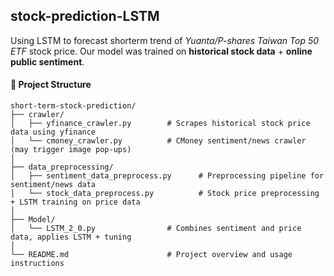 ## stock-prediction-LSTM

Using LSTM to forecast shorterm trend of  *Yuanta/P-shares Taiwan Top 50 ETF*  stock price. Our model was trained on **historical stock data** + **online public sentiment**.


#### 📁 Project Structure

```
short-term-stock-prediction/
├── crawler/                          
│   ├── yfinance_crawler.py        # Scrapes historical stock price data using yfinance
│   └── cmoney_crawler.py          # CMoney sentiment/news crawler (may trigger image pop-ups)
│
├── data_preprocessing/
│   ├── sentiment_data_preprocess.py      # Preprocessing pipeline for sentiment/news data
│   └── stock_data_preprocess.py          # Stock price preprocessing + LSTM training on price data
│
├── Model/
│   └── LSTM_2_0.py                # Combines sentiment and price data, applies LSTM + tuning
│
└── README.md                      # Project overview and usage instructions
```
